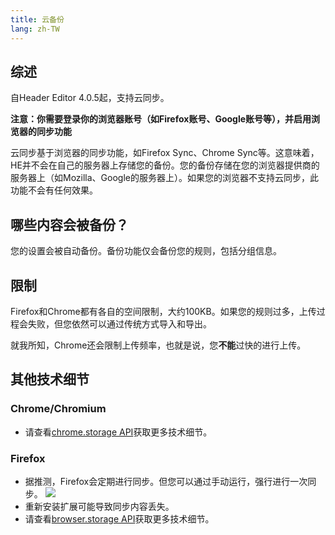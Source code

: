 ```yaml
---
title: 云备份
lang: zh-TW
---
```


## 综述

自Header Editor 4.0.5起，支持云同步。

**注意：你需要登录你的浏览器账号（如Firefox账号、Google账号等），并启用浏览器的同步功能**

云同步基于浏览器的同步功能，如Firefox Sync、Chrome Sync等。这意味着，HE并不会在自己的服务器上存储您的备份。您的备份存储在您的浏览器提供商的服务器上（如Mozilla、Google的服务器上）。如果您的浏览器不支持云同步，此功能不会有任何效果。

## 哪些内容会被备份？

您的设置会被自动备份。备份功能仅会备份您的规则，包括分组信息。

## 限制

Firefox和Chrome都有各自的空间限制，大约100KB。如果您的规则过多，上传过程会失败，但您依然可以通过传统方式导入和导出。

就我所知，Chrome还会限制上传频率，也就是说，您**不能**过快的进行上传。

## 其他技术细节

### Chrome/Chromium

* 请查看[chrome.storage API](https://developer.chrome.com/extensions/storage#property-sync)获取更多技术细节。

### Firefox

* 据推测，Firefox会定期进行同步。但您可以通过手动运行，强行进行一次同步。
![](https://user-images.githubusercontent.com/886325/41821498-e081fe7e-77e1-11e8-81de-03a09d826cb9.png)
* 重新安装扩展可能导致同步内容丢失。
* 请查看[browser.storage API](https://developer.mozilla.org/en-US/docs/Mozilla/Add-ons/WebExtensions/API/storage)获取更多技术细节。
